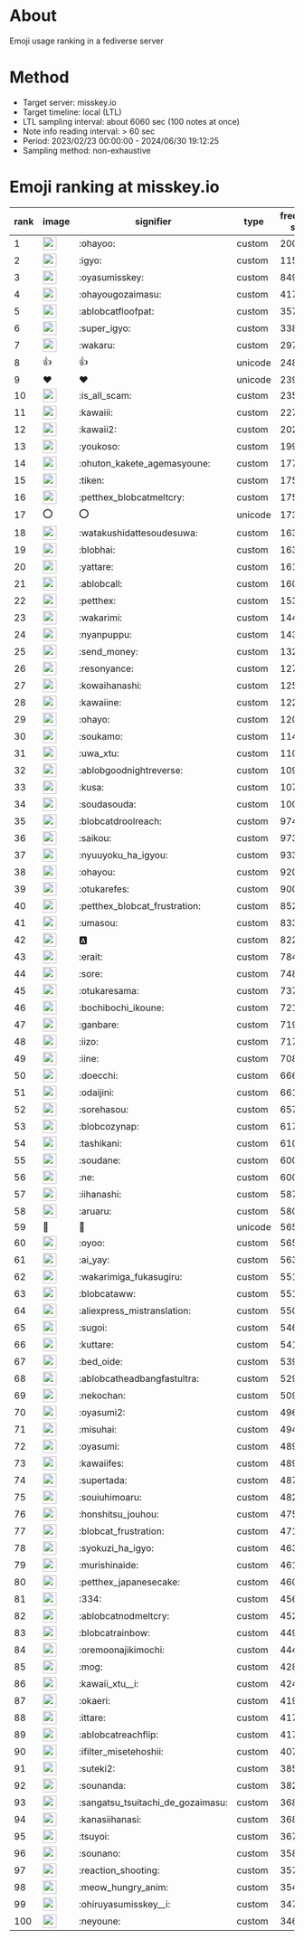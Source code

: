 # About
Emoji usage ranking in a fediverse server

# Method
- Target server: misskey.io
- Target timeline: local (LTL)
- LTL sampling interval: about 6060 sec (100 notes at once)
- Note info reading interval: > 60 sec
- Period: 2023/02/23 00:00:00 - 2024/06/30 19:12:25 
- Sampling method: non-exhaustive

# Emoji ranking at misskey.io

|rank|image|signifier|type|frequency score|
|----|----|----|----|----|
|1|<img height="24" src="https://misskey.io/emoji/ohayoo.webp">|:ohayoo:|custom|200293|
|2|<img height="24" src="https://misskey.io/emoji/igyo.webp">|:igyo:|custom|115038|
|3|<img height="24" src="https://misskey.io/emoji/oyasumisskey.webp">|:oyasumisskey:|custom|84922|
|4|<img height="24" src="https://misskey.io/emoji/ohayougozaimasu.webp">|:ohayougozaimasu:|custom|41738|
|5|<img height="24" src="https://misskey.io/emoji/ablobcatfloofpat.webp">|:ablobcatfloofpat:|custom|35725|
|6|<img height="24" src="https://misskey.io/emoji/super_igyo.webp">|:super_igyo:|custom|33881|
|7|<img height="24" src="https://misskey.io/emoji/wakaru.webp">|:wakaru:|custom|29785|
|8|👍|👍|unicode|24823|
|9|❤|❤|unicode|23901|
|10|<img height="24" src="https://misskey.io/emoji/is_all_scam.webp">|:is_all_scam:|custom|23564|
|11|<img height="24" src="https://misskey.io/emoji/kawaiii.webp">|:kawaiii:|custom|22768|
|12|<img height="24" src="https://misskey.io/emoji/kawaii2.webp">|:kawaii2:|custom|20293|
|13|<img height="24" src="https://misskey.io/emoji/youkoso.webp">|:youkoso:|custom|19983|
|14|<img height="24" src="https://misskey.io/emoji/ohuton_kakete_agemasyoune.webp">|:ohuton_kakete_agemasyoune:|custom|17715|
|15|<img height="24" src="https://misskey.io/emoji/tiken.webp">|:tiken:|custom|17585|
|16|<img height="24" src="https://misskey.io/emoji/petthex_blobcatmeltcry.webp">|:petthex_blobcatmeltcry:|custom|17510|
|17|⭕|⭕|unicode|17372|
|18|<img height="24" src="https://misskey.io/emoji/watakushidattesoudesuwa.webp">|:watakushidattesoudesuwa:|custom|16379|
|19|<img height="24" src="https://misskey.io/emoji/blobhai.webp">|:blobhai:|custom|16378|
|20|<img height="24" src="https://misskey.io/emoji/yattare.webp">|:yattare:|custom|16111|
|21|<img height="24" src="https://misskey.io/emoji/ablobcall.webp">|:ablobcall:|custom|16030|
|22|<img height="24" src="https://misskey.io/emoji/petthex.webp">|:petthex:|custom|15376|
|23|<img height="24" src="https://misskey.io/emoji/wakarimi.webp">|:wakarimi:|custom|14420|
|24|<img height="24" src="https://misskey.io/emoji/nyanpuppu.webp">|:nyanpuppu:|custom|14377|
|25|<img height="24" src="https://misskey.io/emoji/send_money.webp">|:send_money:|custom|13295|
|26|<img height="24" src="https://misskey.io/emoji/resonyance.webp">|:resonyance:|custom|12747|
|27|<img height="24" src="https://misskey.io/emoji/kowaihanashi.webp">|:kowaihanashi:|custom|12588|
|28|<img height="24" src="https://misskey.io/emoji/kawaiine.webp">|:kawaiine:|custom|12214|
|29|<img height="24" src="https://misskey.io/emoji/ohayo.webp">|:ohayo:|custom|12059|
|30|<img height="24" src="https://misskey.io/emoji/soukamo.webp">|:soukamo:|custom|11434|
|31|<img height="24" src="https://misskey.io/emoji/uwa_xtu.webp">|:uwa_xtu:|custom|11095|
|32|<img height="24" src="https://misskey.io/emoji/ablobgoodnightreverse.webp">|:ablobgoodnightreverse:|custom|10918|
|33|<img height="24" src="https://misskey.io/emoji/kusa.webp">|:kusa:|custom|10748|
|34|<img height="24" src="https://misskey.io/emoji/soudasouda.webp">|:soudasouda:|custom|10054|
|35|<img height="24" src="https://misskey.io/emoji/blobcatdroolreach.webp">|:blobcatdroolreach:|custom|9741|
|36|<img height="24" src="https://misskey.io/emoji/saikou.webp">|:saikou:|custom|9737|
|37|<img height="24" src="https://misskey.io/emoji/nyuuyoku_ha_igyou.webp">|:nyuuyoku_ha_igyou:|custom|9333|
|38|<img height="24" src="https://misskey.io/emoji/ohayou.webp">|:ohayou:|custom|9202|
|39|<img height="24" src="https://misskey.io/emoji/otukarefes.webp">|:otukarefes:|custom|9009|
|40|<img height="24" src="https://misskey.io/emoji/petthex_blobcat_frustration.webp">|:petthex_blobcat_frustration:|custom|8522|
|41|<img height="24" src="https://misskey.io/emoji/umasou.webp">|:umasou:|custom|8333|
|42|<img height="24" src="https://misskey.io/emoji/a.webp">|:a:|custom|8226|
|43|<img height="24" src="https://misskey.io/emoji/erait.webp">|:erait:|custom|7846|
|44|<img height="24" src="https://misskey.io/emoji/sore.webp">|:sore:|custom|7483|
|45|<img height="24" src="https://misskey.io/emoji/otukaresama.webp">|:otukaresama:|custom|7379|
|46|<img height="24" src="https://misskey.io/emoji/bochibochi_ikoune.webp">|:bochibochi_ikoune:|custom|7213|
|47|<img height="24" src="https://misskey.io/emoji/ganbare.webp">|:ganbare:|custom|7192|
|48|<img height="24" src="https://misskey.io/emoji/iizo.webp">|:iizo:|custom|7173|
|49|<img height="24" src="https://misskey.io/emoji/iine.webp">|:iine:|custom|7088|
|50|<img height="24" src="https://misskey.io/emoji/doecchi.webp">|:doecchi:|custom|6663|
|51|<img height="24" src="https://misskey.io/emoji/odaijini.webp">|:odaijini:|custom|6612|
|52|<img height="24" src="https://misskey.io/emoji/sorehasou.webp">|:sorehasou:|custom|6575|
|53|<img height="24" src="https://misskey.io/emoji/blobcozynap.webp">|:blobcozynap:|custom|6179|
|54|<img height="24" src="https://misskey.io/emoji/tashikani.webp">|:tashikani:|custom|6104|
|55|<img height="24" src="https://misskey.io/emoji/soudane.webp">|:soudane:|custom|6008|
|56|<img height="24" src="https://misskey.io/emoji/ne.webp">|:ne:|custom|6002|
|57|<img height="24" src="https://misskey.io/emoji/iihanashi.webp">|:iihanashi:|custom|5874|
|58|<img height="24" src="https://misskey.io/emoji/aruaru.webp">|:aruaru:|custom|5800|
|59|🎉|🎉|unicode|5655|
|60|<img height="24" src="https://misskey.io/emoji/oyoo.webp">|:oyoo:|custom|5653|
|61|<img height="24" src="https://misskey.io/emoji/ai_yay.webp">|:ai_yay:|custom|5639|
|62|<img height="24" src="https://misskey.io/emoji/wakarimiga_fukasugiru.webp">|:wakarimiga_fukasugiru:|custom|5510|
|63|<img height="24" src="https://misskey.io/emoji/blobcataww.webp">|:blobcataww:|custom|5510|
|64|<img height="24" src="https://misskey.io/emoji/aliexpress_mistranslation.webp">|:aliexpress_mistranslation:|custom|5501|
|65|<img height="24" src="https://misskey.io/emoji/sugoi.webp">|:sugoi:|custom|5460|
|66|<img height="24" src="https://misskey.io/emoji/kuttare.webp">|:kuttare:|custom|5419|
|67|<img height="24" src="https://misskey.io/emoji/bed_oide.webp">|:bed_oide:|custom|5397|
|68|<img height="24" src="https://misskey.io/emoji/ablobcatheadbangfastultra.webp">|:ablobcatheadbangfastultra:|custom|5299|
|69|<img height="24" src="https://misskey.io/emoji/nekochan.webp">|:nekochan:|custom|5097|
|70|<img height="24" src="https://misskey.io/emoji/oyasumi2.webp">|:oyasumi2:|custom|4965|
|71|<img height="24" src="https://misskey.io/emoji/misuhai.webp">|:misuhai:|custom|4946|
|72|<img height="24" src="https://misskey.io/emoji/oyasumi.webp">|:oyasumi:|custom|4893|
|73|<img height="24" src="https://misskey.io/emoji/kawaiifes.webp">|:kawaiifes:|custom|4891|
|74|<img height="24" src="https://misskey.io/emoji/supertada.webp">|:supertada:|custom|4875|
|75|<img height="24" src="https://misskey.io/emoji/souiuhimoaru.webp">|:souiuhimoaru:|custom|4825|
|76|<img height="24" src="https://misskey.io/emoji/honshitsu_jouhou.webp">|:honshitsu_jouhou:|custom|4750|
|77|<img height="24" src="https://misskey.io/emoji/blobcat_frustration.webp">|:blobcat_frustration:|custom|4710|
|78|<img height="24" src="https://misskey.io/emoji/syokuzi_ha_igyo.webp">|:syokuzi_ha_igyo:|custom|4633|
|79|<img height="24" src="https://misskey.io/emoji/murishinaide.webp">|:murishinaide:|custom|4617|
|80|<img height="24" src="https://misskey.io/emoji/petthex_japanesecake.webp">|:petthex_japanesecake:|custom|4602|
|81|<img height="24" src="https://misskey.io/emoji/334.webp">|:334:|custom|4564|
|82|<img height="24" src="https://misskey.io/emoji/ablobcatnodmeltcry.webp">|:ablobcatnodmeltcry:|custom|4528|
|83|<img height="24" src="https://misskey.io/emoji/blobcatrainbow.webp">|:blobcatrainbow:|custom|4495|
|84|<img height="24" src="https://misskey.io/emoji/oremoonajikimochi.webp">|:oremoonajikimochi:|custom|4443|
|85|<img height="24" src="https://misskey.io/emoji/mog.webp">|:mog:|custom|4284|
|86|<img height="24" src="https://misskey.io/emoji/kawaii_xtu__i.webp">|:kawaii_xtu__i:|custom|4246|
|87|<img height="24" src="https://misskey.io/emoji/okaeri.webp">|:okaeri:|custom|4195|
|88|<img height="24" src="https://misskey.io/emoji/ittare.webp">|:ittare:|custom|4177|
|89|<img height="24" src="https://misskey.io/emoji/ablobcatreachflip.webp">|:ablobcatreachflip:|custom|4170|
|90|<img height="24" src="https://misskey.io/emoji/ifilter_misetehoshii.webp">|:ifilter_misetehoshii:|custom|4074|
|91|<img height="24" src="https://misskey.io/emoji/suteki2.webp">|:suteki2:|custom|3858|
|92|<img height="24" src="https://misskey.io/emoji/sounanda.webp">|:sounanda:|custom|3824|
|93|<img height="24" src="https://misskey.io/emoji/sangatsu_tsuitachi_de_gozaimasu.webp">|:sangatsu_tsuitachi_de_gozaimasu:|custom|3683|
|94|<img height="24" src="https://misskey.io/emoji/kanasiihanasi.webp">|:kanasiihanasi:|custom|3681|
|95|<img height="24" src="https://misskey.io/emoji/tsuyoi.webp">|:tsuyoi:|custom|3674|
|96|<img height="24" src="https://misskey.io/emoji/sounano.webp">|:sounano:|custom|3580|
|97|<img height="24" src="https://misskey.io/emoji/reaction_shooting.webp">|:reaction_shooting:|custom|3576|
|98|<img height="24" src="https://misskey.io/emoji/meow_hungry_anim.webp">|:meow_hungry_anim:|custom|3547|
|99|<img height="24" src="https://misskey.io/emoji/ohiruyasumisskey__i.webp">|:ohiruyasumisskey__i:|custom|3470|
|100|<img height="24" src="https://misskey.io/emoji/neyoune.webp">|:neyoune:|custom|3465|
